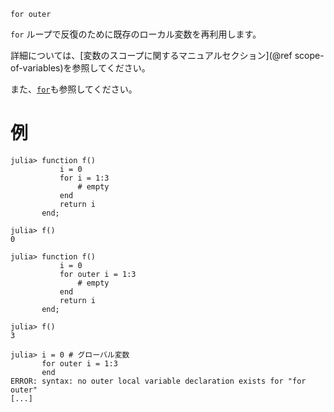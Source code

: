 ```
for outer
```

`for` ループで反復のために既存のローカル変数を再利用します。

詳細については、[変数のスコープに関するマニュアルセクション](@ref scope-of-variables)を参照してください。

また、[`for`](@ref)も参照してください。

# 例

```jldoctest
julia> function f()
           i = 0
           for i = 1:3
               # empty
           end
           return i
       end;

julia> f()
0
```

```jldoctest
julia> function f()
           i = 0
           for outer i = 1:3
               # empty
           end
           return i
       end;

julia> f()
3
```

```jldoctest
julia> i = 0 # グローバル変数
       for outer i = 1:3
       end
ERROR: syntax: no outer local variable declaration exists for "for outer"
[...]
```
